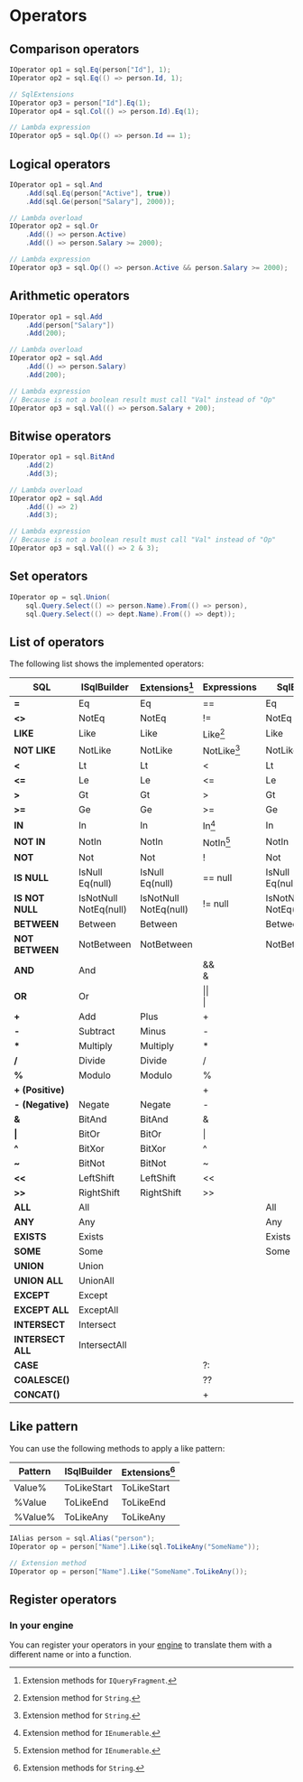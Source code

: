 # Operators

## Comparison operators
```csharp
IOperator op1 = sql.Eq(person["Id"], 1);
IOperator op2 = sql.Eq(() => person.Id, 1);

// SqlExtensions
IOperator op3 = person["Id"].Eq(1);
IOperator op4 = sql.Col(() => person.Id).Eq(1);

// Lambda expression
IOperator op5 = sql.Op(() => person.Id == 1);
```

## Logical operators
```csharp
IOperator op1 = sql.And
    .Add(sql.Eq(person["Active"], true))
    .Add(sql.Ge(person["Salary"], 2000));

// Lambda overload
IOperator op2 = sql.Or
    .Add(() => person.Active)
    .Add(() => person.Salary >= 2000);

// Lambda expression
IOperator op3 = sql.Op(() => person.Active && person.Salary >= 2000);
```

## Arithmetic operators
```csharp
IOperator op1 = sql.Add
    .Add(person["Salary"])
    .Add(200);

// Lambda overload
IOperator op2 = sql.Add
    .Add(() => person.Salary)
    .Add(200);

// Lambda expression
// Because is not a boolean result must call "Val" instead of "Op"
IOperator op3 = sql.Val(() => person.Salary + 200);
```

## Bitwise operators
```csharp
IOperator op1 = sql.BitAnd
    .Add(2)
    .Add(3);

// Lambda overload
IOperator op2 = sql.Add
    .Add(() => 2)
    .Add(3);

// Lambda expression
// Because is not a boolean result must call "Val" instead of "Op"
IOperator op3 = sql.Val(() => 2 & 3);
```

## Set operators
```csharp
IOperator op = sql.Union(
    sql.Query.Select(() => person.Name).From(() => person),
    sql.Query.Select(() => dept.Name).From(() => dept));
```

## List of operators
The following list shows the implemented operators:

| SQL | ISqlBuilder | Extensions[^1] | Expressions | SqlExp |
|-----|-------------|----------------|-------------|--------|
| **=** | Eq | Eq | == | Eq |
| **<>** | NotEq | NotEq | != | NotEq |
| **LIKE** | Like | Like | Like[^2] | Like |
| **NOT LIKE** | NotLike | NotLike | NotLike[^2] | NotLike |
| **<** | Lt | Lt | < | Lt |
| **<=** | Le | Le | <= | Le |
| **>** | Gt | Gt | > | Gt |
| **>=** | Ge | Ge | >= | Ge |
| **IN** | In | In | In[^3] | In |
| **NOT IN** | NotIn | NotIn | NotIn[^3] | NotIn |
| **NOT** | Not | Not | ! | Not |
| **IS NULL** | IsNull<br>Eq(null) | IsNull<br>Eq(null) | == null | IsNull<br>Eq(null) |
| **IS NOT NULL** | IsNotNull<br>NotEq(null) | IsNotNull<br>NotEq(null) | != null | IsNotNull<br>NotEq(null) |
| **BETWEEN** | Between | Between | | Between |
| **NOT BETWEEN** | NotBetween | NotBetween | | NotBetween |
| **AND** | And | | &&<br>& | |
| **OR** | Or | | &#124;&#124;<br>&#124; | |
| **+** | Add | Plus | + | |
| **-** | Subtract | Minus | - | |
| **\*** | Multiply | Multiply | * | |
| **/** | Divide | Divide | / | |
| **%** | Modulo | Modulo | % | |
| **+ (Positive)**  | | | + | |
| **- (Negative)**  | Negate | Negate | - | |
| **&** | BitAnd | BitAnd | & | |
| **&#124;** | BitOr | BitOr | &#124; | |
| **^** | BitXor | BitXor | ^ | |
| **~** | BitNot | BitNot | ~ | |
| **<<** | LeftShift | LeftShift | << | |
| **>>** | RightShift | RightShift | >> | |
| **ALL** | All | | | All |
| **ANY** | Any | | | Any |
| **EXISTS** | Exists | | | Exists |
| **SOME** | Some | | | Some |
| **UNION** | Union | | | |
| **UNION ALL** | UnionAll | | | |
| **EXCEPT** | Except | | | |
| **EXCEPT ALL** | ExceptAll | | | |
| **INTERSECT** | Intersect | | | |
| **INTERSECT ALL** | IntersectAll | | | |
| **CASE** | | | ?: | |
| **COALESCE()** | | | ?? | |
| **CONCAT()** | | | + | |

[^1]: Extension methods for `IQueryFragment`.
[^2]: Extension method for `String`.
[^3]: Extension method for `IEnumerable`.

## Like pattern
You can use the following methods to apply a like pattern:

| Pattern | ISqlBuilder | Extensions[^4] |
|-------------|----------------|---------|
| Value% | ToLikeStart | ToLikeStart |
| %Value | ToLikeEnd | ToLikeEnd |
| %Value% | ToLikeAny | ToLikeAny |

[^4]: Extension methods for `String`.

```csharp
IAlias person = sql.Alias("person");
IOperator op = person["Name"].Like(sql.ToLikeAny("SomeName"));

// Extension method
IOperator op = person["Name"].Like("SomeName".ToLikeAny());
```

## Register operators

### In your engine
You can register your operators in your [engine](../configuration/engines.md#register-operators) to translate them with a different name or into a function.